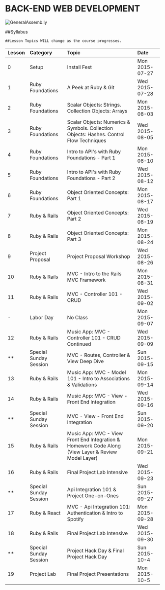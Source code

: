BACK-END WEB DEVELOPMENT
============================

![GeneralAssemb.ly](https://github.com/generalassembly/ga-ruby-on-rails-for-devs/raw/master/images/ga.png "GeneralAssemb.ly")

##Syllabus

	##Lesson Topics WILL change as the course progresses.

| Lesson  | Category| Topic| Date|
| ------------- |:--------------------------------------------------|:-------------------------------|:-------------------|
| 0 | Setup |Install Fest | Mon 2015-07-27 |
| 1 | Ruby Foundations | A Peek at Ruby & Git | Wed 2015-07-28 |
| 2 | Ruby Foundations|  Scalar Objects: Strings. Collection Objects: Arrays | Mon 2015-08-03 |
| 3 | Ruby Foundations| Scalar Objects: Numerics & Symbols. Collection Objects: Hashes. Control Flow Techniques| Wed 2015-08-05 |
| 4 | Ruby Foundations | Intro to API's with Ruby Foundations - Part 1|   Mon 2015-08-10
| 5 | Ruby Foundations | Intro to API's with Ruby Foundations - Part 2| Wed 2015-08-12 |
| 6 | Ruby Foundations | Object Oriented Concepts: Part 1  | Mon 2015-08-17 |
| 7 | Ruby & Rails | Object Oriented Concepts: Part 2 | Wed 2015-08-19 |
| 8 | Ruby & Rails | Object Oriented Concepts: Part 3 | Mon 2015-08-24|
| 9 | Project Proposal| Project Proposal Workshop| Wed 2015-08-26 |
| 10 | Ruby & Rails| MVC - Intro to the Rails MVC Framework |Mon 2015-08-31 |
| 11 | Ruby & Rails| MVC - Controller 101 - CRUD |Wed 2015-09-02|
| -  | Labor Day | No Class | Mon 2015-09-07 |
| 12 | Ruby & Rails| Music App: MVC - Controller 101 - CRUD Continued | Wed 2015-09-09|
| ** | Special Sunday Session | MVC - Routes, Controller & View Deep Dive   |Sun 2015-09-15|
| 13 | Ruby & Rails| Music App: MVC - Model 101 - Intro to Associations & Validations | Mon 2015-09-14|
| 14 | Ruby & Rails| Music App: MVC - View - Front End Integration | Wed 2015-09-16 |
| ** | Special Sunday Session| MVC - View - Front End Integration |Sun 2015-09-20|
| 15 | Ruby & Rails| Music App: MVC - View Front End Integration & Homework Code Along (View Layer & Review Model Layer)  |Mon 2015-09-21|
| 16 | Ruby & Rails| Final Project Lab Intensive |Wed 2015-09-23|
| ** | Special Sunday Session| Api Integration 101 & Project One-on-Ones|Sun 2015-09-27|
| 17 | Ruby & React| MVC - Api Integration 101: Authentication & Intro to Spotify | Mon 2015-09-28|
| 18 | Ruby & Rails| Final Project Lab Intensive |Wed 2015-09-30|
| ** | Special Sunday Session | Project Hack Day & Final Project Hack Day | Sun 2015-10-4 |
| 19 | Project Lab | Final Project Presentations| Mon 2015-10-5|

